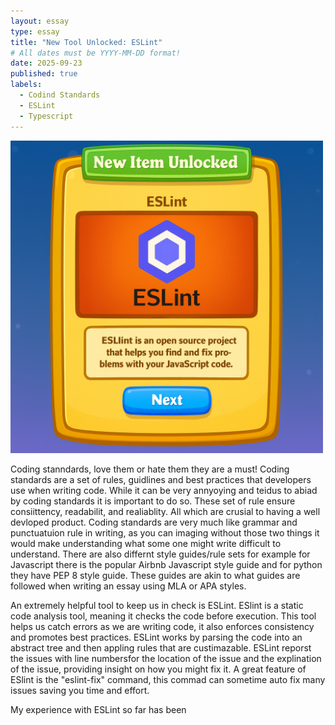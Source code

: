 ```yaml
---
layout: essay
type: essay
title: "New Tool Unlocked: ESLint"
# All dates must be YYYY-MM-DD format!
date: 2025-09-23
published: true
labels:
  - Codind Standards
  - ESLint
  - Typescript
---
```

<img width = "500px" src ="../img/code-standard-reflection/item-unlocked.png">

Coding stanndards, love them or hate them they are a must! Coding standards are a set of rules, guidlines and best practices that developers use when writing code. While it can be very annyoying and teidus to abiad by coding standards it is important to do so. These set of rule ensure consiittency, readabilit, and realiablity. All which are crusial to having a well devloped product. Coding standards are very much like grammar and punctuatuion rule in writing, as you can imaging without those two things it would make understanding what some one might write difficult to understand. There are also differnt style guides/rule sets for example for Javascript there is the popular Airbnb Javascript style guide and for python they have PEP 8 style guide. These guides are akin to what guides are followed when writing an essay using MLA or APA styles. 

An extremely helpful tool to keep us in check is ESLint. ESlint is a static code analysis tool, meaning it checks the code before execution. This tool helps us catch errors as we are writing code, it also enforces consistency and promotes best practices. ESLint works by parsing the code into an abstract tree and then appling rules that are custimazable. ESLint reporst the issues with line numbersfor the location of the issue and the explination of the issue, providing insight on how you might fix it. A great feature of ESlint is the "eslint-fix" command, this commad can sometime auto fix many issues saving you time and effort. 

My experience with ESLint so far has been 